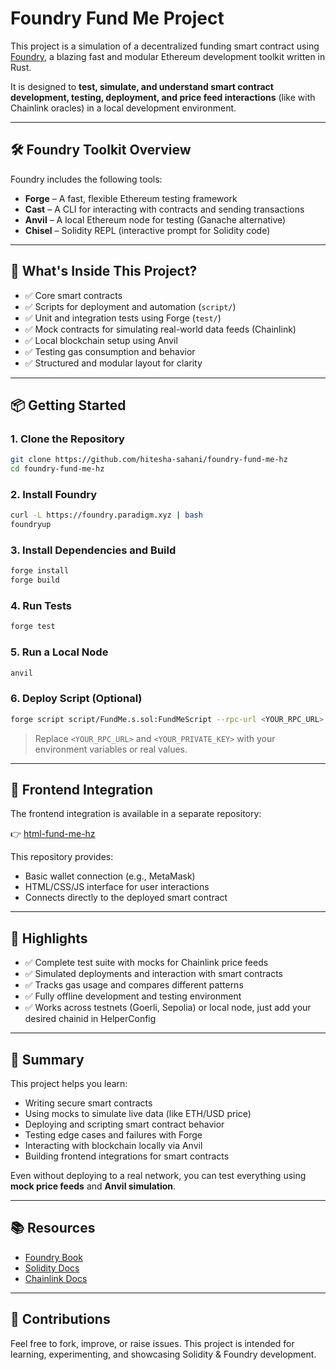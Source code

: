 
# Foundry Fund Me Project

This project is a simulation of a decentralized funding smart contract using [Foundry](https://book.getfoundry.sh/), a blazing fast and modular Ethereum development toolkit written in Rust.

It is designed to **test, simulate, and understand smart contract development, testing, deployment, and price feed interactions** (like with Chainlink oracles) in a local development environment.

---

## 🛠️ Foundry Toolkit Overview

Foundry includes the following tools:

- **Forge** – A fast, flexible Ethereum testing framework  
- **Cast** – A CLI for interacting with contracts and sending transactions  
- **Anvil** – A local Ethereum node for testing (Ganache alternative)  
- **Chisel** – Solidity REPL (interactive prompt for Solidity code)

---

## 📁 What's Inside This Project?

- ✅ Core smart contracts
- ✅ Scripts for deployment and automation (`script/`)
- ✅ Unit and integration tests using Forge (`test/`)
- ✅ Mock contracts for simulating real-world data feeds (Chainlink)
- ✅ Local blockchain setup using Anvil
- ✅ Testing gas consumption and behavior
- ✅ Structured and modular layout for clarity

---

## 📦 Getting Started

### 1. Clone the Repository

```bash
git clone https://github.com/hitesha-sahani/foundry-fund-me-hz
cd foundry-fund-me-hz
```

### 2. Install Foundry

```bash
curl -L https://foundry.paradigm.xyz | bash
foundryup
```

### 3. Install Dependencies and Build

```bash
forge install
forge build
```

### 4. Run Tests

```bash
forge test
```

### 5. Run a Local Node

```bash
anvil
```

### 6. Deploy Script (Optional)

```bash
forge script script/FundMe.s.sol:FundMeScript --rpc-url <YOUR_RPC_URL> --private-key <YOUR_PRIVATE_KEY>
```

> Replace `<YOUR_RPC_URL>` and `<YOUR_PRIVATE_KEY>` with your environment variables or real values.

---

## 🔌 Frontend Integration

The frontend integration is available in a separate repository:

👉 [html-fund-me-hz](https://github.com/hitesha-sahani/html-fund-me-hz)

This repository provides:
- Basic wallet connection (e.g., MetaMask)
- HTML/CSS/JS interface for user interactions
- Connects directly to the deployed smart contract

---

## 🧪 Highlights

- ✅ Complete test suite with mocks for Chainlink price feeds
- ✅ Simulated deployments and interaction with smart contracts
- ✅ Tracks gas usage and compares different patterns
- ✅ Fully offline development and testing environment
- ✅ Works across testnets (Goerli, Sepolia) or local node, just add your desired chainid in HelperConfig

---

## 🧠 Summary

This project helps you learn:
- Writing secure smart contracts
- Using mocks to simulate live data (like ETH/USD price)
- Deploying and scripting smart contract behavior
- Testing edge cases and failures with Forge
- Interacting with blockchain locally via Anvil
- Building frontend integrations for smart contracts

Even without deploying to a real network, you can test everything using **mock price feeds** and **Anvil simulation**.

---

## 📚 Resources

- [Foundry Book](https://book.getfoundry.sh/)
- [Solidity Docs](https://docs.soliditylang.org/)
- [Chainlink Docs](https://docs.chain.link/)

---

## 🤝 Contributions

Feel free to fork, improve, or raise issues. This project is intended for learning, experimenting, and showcasing Solidity & Foundry development.
